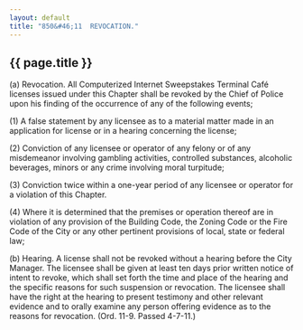 ```yaml
---
layout: default
title: "850&#46;11  REVOCATION."
---
```


{{ page.title }}
----------------

(a)  Revocation. All Computerized Internet Sweepstakes Terminal Caf&eacute; licenses issued under this Chapter shall be revoked by the Chief of Police upon his finding of the occurrence of any of the following events;

(1) A false statement by any licensee as to a material matter made in an application for license or in a hearing concerning the license;

(2) Conviction of any licensee or operator of any felony or of any misdemeanor involving gambling activities, controlled substances, alcoholic beverages, minors or any crime involving moral turpitude;

(3) Conviction twice within a one-year period of any licensee or operator for a violation of this Chapter.

(4) Where it is determined that the premises or operation thereof are in violation of any provision of the Building Code, the Zoning Code or the Fire Code of the City or any other pertinent provisions of local, state or federal law;

(b) Hearing.  A license shall not be revoked without a hearing before the City Manager. The licensee shall be given at least ten days prior written notice of intent to revoke, which shall set forth the time and place of the hearing and the specific reasons for such suspension or revocation. The licensee shall have the right at the hearing to present testimony and other relevant evidence and to orally examine any person offering evidence as to the reasons for revocation. (Ord. 11-9. Passed 4-7-11.)